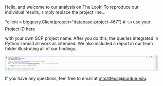 Hello, and welcome to our analysis on The Look!  To reproduce our individual results, simply replace the project line...

"client = bigquery.Client(project="database-project-467")   # 👈 use your Project ID here

with your own GCP project name.  After you do this, the queries integrated in Python should all work as intended.  We also included a report in our team folder illustrating all of our findings.

<p align="center">
  <img src="../assets/ScreenRecording2025-10-19at4.01.45PM-ezgif.com-video-to-gif-converter.gif" width="600">
</p>

If you have any questions, feel free to email at mmatteuc@purdue.edu.




